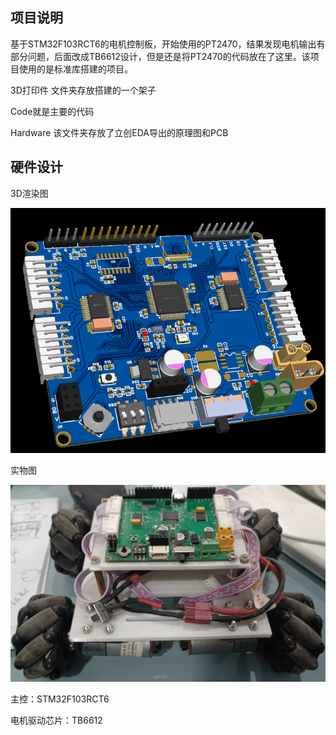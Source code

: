 ## 项目说明

基于STM32F103RCT6的电机控制板，开始使用的PT2470，结果发现电机输出有部分问题，后面改成TB6612设计，但是还是将PT2470的代码放在了这里。该项目使用的是标准库搭建的项目。

3D打印件 文件夹存放搭建的一个架子

Code就是主要的代码

Hardware 该文件夹存放了立创EDA导出的原理图和PCB

## 硬件设计

3D渲染图

![image-20240809113221529](./05_Image/readme/image-20240809113221529.png)

实物图

![image-20240809113044950](./05_Image/readme/image-20240809113044950.png)

主控：STM32F103RCT6

电机驱动芯片：TB6612

